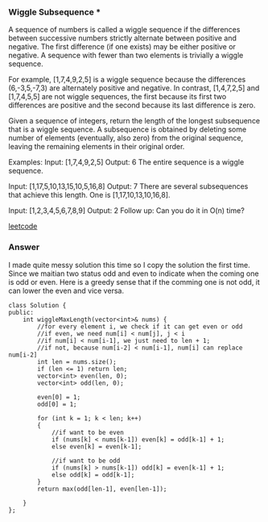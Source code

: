### Wiggle Subsequence *
A sequence of numbers is called a wiggle sequence if the differences between successive numbers strictly alternate between positive and negative. The first difference (if one exists) may be either positive or negative. A sequence with fewer than two elements is trivially a wiggle sequence.

For example, [1,7,4,9,2,5] is a wiggle sequence because the differences (6,-3,5,-7,3) are alternately positive and negative. In contrast, [1,4,7,2,5] and [1,7,4,5,5] are not wiggle sequences, the first because its first two differences are positive and the second because its last difference is zero.

Given a sequence of integers, return the length of the longest subsequence that is a wiggle sequence. A subsequence is obtained by deleting some number of elements (eventually, also zero) from the original sequence, leaving the remaining elements in their original order.

Examples:
Input: [1,7,4,9,2,5]
Output: 6
The entire sequence is a wiggle sequence.

Input: [1,17,5,10,13,15,10,5,16,8]
Output: 7
There are several subsequences that achieve this length. One is [1,17,10,13,10,16,8].

Input: [1,2,3,4,5,6,7,8,9]
Output: 2
Follow up:
Can you do it in O(n) time?

[leetcode](https://leetcode.com/problems/wiggle-subsequence/description/)

### Answer
I made quite messy solution this time so I copy the solution the first time. Since we maitian two status odd and even to indicate when the coming one is odd or even. Here is a greedy sense that if the comming one is not odd, it can lower the even and vice versa. 

	class Solution {
	public:
	    int wiggleMaxLength(vector<int>& nums) {
	        //for every element i, we check if it can get even or odd
	        //if even, we need num[i] < num[j], j < i
	        //if num[i] < num[i-1], we just need to len + 1;
	        //if not, because num[i-2] < num[i-1], num[i] can replace num[i-2]
	        int len = nums.size();
	        if (len <= 1) return len;
	        vector<int> even(len, 0);
	        vector<int> odd(len, 0);
	        
	        even[0] = 1; 
	        odd[0] = 1;
	        
	        for (int k = 1; k < len; k++)
	        {
	            //if want to be even
	            if (nums[k] < nums[k-1]) even[k] = odd[k-1] + 1;
	            else even[k] = even[k-1];
	            
	            //if want to be odd
	            if (nums[k] > nums[k-1]) odd[k] = even[k-1] + 1;
	            else odd[k] = odd[k-1];
	        }
	        return max(odd[len-1], even[len-1]);
	        
	    }
	};


